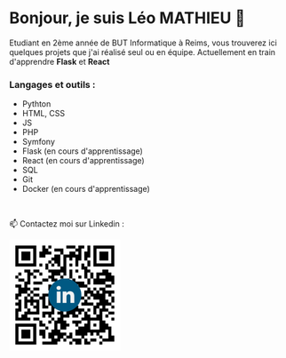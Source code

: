 # Bonjour, je suis Léo MATHIEU 👋

Etudiant en 2ème année de BUT Informatique à Reims, vous trouverez ici quelques projets que j'ai réalisé seul ou en équipe.
Actuellement en train d'apprendre **Flask** et **React**

### Langages et outils :

- Pythton
- HTML, CSS
- JS
- PHP
- Symfony
- Flask (en cours d'apprentissage)
- React (en cours d'apprentissage)
- SQL
- Git
- Docker (en cours d'apprentissage)

<br>

📫 Contactez moi sur Linkedin :

<img src="qr-code-linkedin.png" width=200 />
